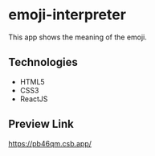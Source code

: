 # emoji-interpreter
This app shows the meaning of the emoji.
## Technologies
* HTML5
* CSS3
* ReactJS
## Preview Link
https://pb46qm.csb.app/
